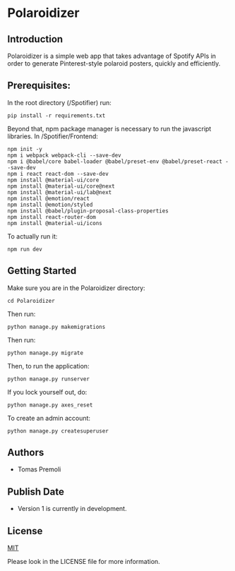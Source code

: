 # Polaroidizer

## Introduction

Polaroidizer is a simple web app that takes advantage of Spotify APIs in order to generate Pinterest-style polaroid posters, quickly and efficiently.

## Prerequisites:
In the root directory (/Spotifier) run:

    pip install -r requirements.txt

Beyond that, npm package manager is necessary to run the javascript libraries.
In /Spotifier/Frontend:

    npm init -y
    npm i webpack webpack-cli --save-dev
    npm i @babel/core babel-loader @babel/preset-env @babel/preset-react --save-dev
    npm i react react-dom --save-dev
    npm install @material-ui/core
    npm install @material-ui/core@next
    npm install @material-ui/lab@next
    npm install @emotion/react
    npm install @emotion/styled
    npm install @babel/plugin-proposal-class-properties
    npm install react-router-dom
    npm install @material-ui/icons

To actually run it:

    npm run dev

## Getting Started

Make sure you are in the Polaroidizer directory:

    cd Polaroidizer
    
Then run:

    python manage.py makemigrations
    
Then run:

    python manage.py migrate
    
Then, to run the application:

    python manage.py runserver
    
If you lock yourself out, do:

    python manage.py axes_reset
    
To create an admin account:

    python manage.py createsuperuser
    
## Authors

- Tomas Premoli

## Publish Date

- Version 1 is currently in development.

## License

[MIT](https://choosealicense.com/licenses/mit/)

Please look in the LICENSE file for more information.
